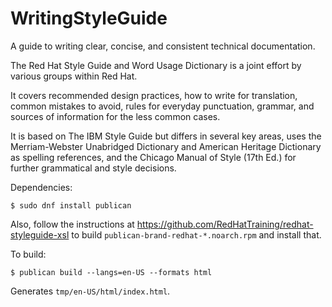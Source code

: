 WritingStyleGuide
=================

A guide to writing clear, concise, and consistent technical documentation.

The Red&nbsp;Hat Style Guide and Word Usage Dictionary is a joint effort by various groups within Red Hat.

It covers recommended design practices, how to write for translation, common mistakes to avoid, rules for everyday punctuation, grammar, and sources of information for the less common cases.

It is based on The IBM Style Guide but differs in several key areas, uses the Merriam-Webster Unabridged Dictionary and American Heritage Dictionary as spelling references, and the Chicago Manual of Style (17th Ed.) for further grammatical and style decisions.

Dependencies:

```
$ sudo dnf install publican
```

Also, follow the instructions at https://github.com/RedHatTraining/redhat-styleguide-xsl to build `publican-brand-redhat-*.noarch.rpm` and install that.

To build:

```
$ publican build --langs=en-US --formats html
```

Generates `tmp/en-US/html/index.html`.

